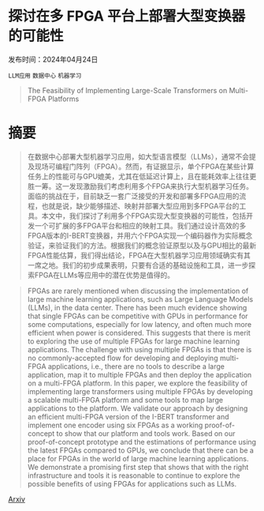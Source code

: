 # 探讨在多 FPGA 平台上部署大型变换器的可能性

发布时间：2024年04月24日

`LLM应用` `数据中心` `机器学习`

> The Feasibility of Implementing Large-Scale Transformers on Multi-FPGA Platforms

# 摘要

> 在数据中心部署大型机器学习应用，如大型语言模型（LLMs），通常不会提及现场可编程门阵列（FPGA）。然而，有证据显示，单个FPGA在某些计算任务上的性能可与GPU媲美，尤其在低延迟计算上，且在能耗效率上往往更胜一筹。这一发现激励我们考虑利用多个FPGA来执行大型机器学习任务。面临的挑战在于，目前缺乏一套广泛接受的开发和部署多FPGA应用的流程，也就是说，缺少能够描述、映射并部署大型应用到多FPGA平台的工具。本文中，我们探讨了利用多个FPGA实现大型变换器的可能性，包括开发一个可扩展的多FPGA平台和相应的映射工具。我们通过设计高效的多FPGA版本的I-BERT变换器，并用六个FPGA实现一个编码器作为实际概念验证，来验证我们的方法。根据我们的概念验证原型以及与GPU相比的最新FPGA性能估算，我们得出结论，FPGA在大型机器学习应用领域确实有其一席之地。我们的初步成果表明，只要有合适的基础设施和工具，进一步探索FPGA在LLMs等应用中的潜在优势是值得的。

> FPGAs are rarely mentioned when discussing the implementation of large machine learning applications, such as Large Language Models (LLMs), in the data center. There has been much evidence showing that single FPGAs can be competitive with GPUs in performance for some computations, especially for low latency, and often much more efficient when power is considered. This suggests that there is merit to exploring the use of multiple FPGAs for large machine learning applications. The challenge with using multiple FPGAs is that there is no commonly-accepted flow for developing and deploying multi-FPGA applications, i.e., there are no tools to describe a large application, map it to multiple FPGAs and then deploy the application on a multi-FPGA platform. In this paper, we explore the feasibility of implementing large transformers using multiple FPGAs by developing a scalable multi-FPGA platform and some tools to map large applications to the platform. We validate our approach by designing an efficient multi-FPGA version of the I-BERT transformer and implement one encoder using six FPGAs as a working proof-of-concept to show that our platform and tools work. Based on our proof-of-concept prototype and the estimations of performance using the latest FPGAs compared to GPUs, we conclude that there can be a place for FPGAs in the world of large machine learning applications. We demonstrate a promising first step that shows that with the right infrastructure and tools it is reasonable to continue to explore the possible benefits of using FPGAs for applications such as LLMs.

[Arxiv](https://arxiv.org/abs/2404.16158)